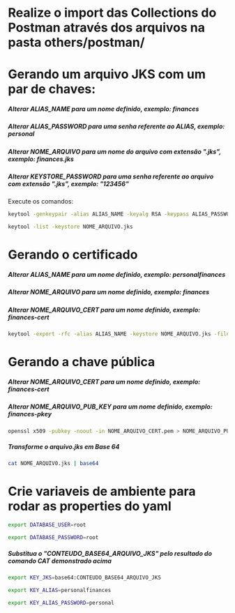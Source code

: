 # Realize o import das Collections do Postman através dos arquivos na pasta others/postman/

# Gerando um arquivo JKS com um par de chaves:

##### Alterar ALIAS_NAME para um nome definido, exemplo: finances
##### Alterar ALIAS_PASSWORD para uma senha referente ao ALIAS, exemplo: personal
##### Alterar NOME_ARQUIVO para um nome do arquivo com extensão ".jks", exemplo: finances.jks
##### Alterar KEYSTORE_PASSWORD para uma senha referente ao arquivo com extensão ".jks", exemplo: "123456"

Execute os comandos:
```bash
keytool -genkeypair -alias ALIAS_NAME -keyalg RSA -keypass ALIAS_PASSWORD -keystore NOME_ARQUIVO.jks -storepass KEYSTORE_PASSWORD
```
```bash
keytool -list -keystore NOME_ARQUIVO.jks
```
# Gerando o certificado

##### Alterar ALIAS_NAME para um nome definido, exemplo: personalfinances
##### Alterar NOME_ARQUIVO para um nome definido, exemplo: finances
##### Alterar NOME_ARQUIVO_CERT para um nome definido, exemplo: finances-cert

```bash
keytool -export -rfc -alias ALIAS_NAME -keystore NOME_ARQUIVO.jks -file NOME_ARQUIVO_CERT.pem
```

# Gerando a chave pública

##### Alterar NOME_ARQUIVO_CERT para um nome definido, exemplo: finances-cert
##### Alterar NOME_ARQUIVO_PUB_KEY para um nome definido, exemplo: finances-pkey

```bash
openssl x509 -pubkey -noout -in NOME_ARQUIVO_CERT.pem > NOME_ARQUIVO_PUB_KEY.pem
```

##### Transforme o arquivo.jks em Base 64

```bash
cat NOME_ARQUIV0.jks | base64
```

# Crie variaveis de ambiente para rodar as properties do yaml

```bash
export DATABASE_USER=root
```

```bash
export DATABASE_PASSWORD=root
```

##### Substitua o "CONTEUDO_BASE64_ARQUIVO_JKS" pelo resultado do comando CAT demonstrado acima
```bash
export KEY_JKS=base64:CONTEUDO_BASE64_ARQUIVO_JKS
```

```bash
export KEY_ALIAS=personalfinances
```

```bash
export KEY_ALIAS_PASSWORD=personal
```